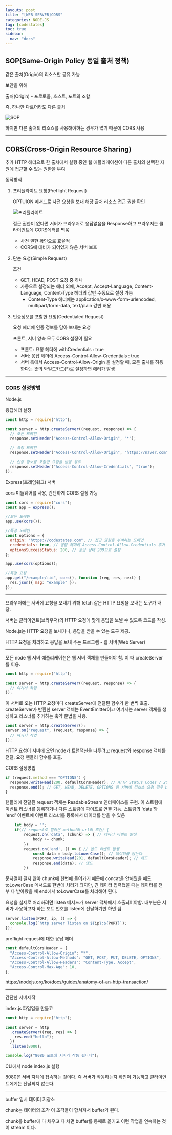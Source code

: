 ```yaml
---
layouts: post
title: "[WEB SERVER]CORS"
categories: NODE.JS
tag: [codestates]
toc: true
sidebar:
  nav: "docs"
---
```


## SOP(Same-Origin Policy 동일 출처 정책)

같은 출처(Origin)의 리소스만 공유 가능

보안을 위해

출처(Origin) - 포로토콜, 호스트, 포트의 조합

즉, 하나만 다르더라도 다른 출처

<html>
    <img src="https://s3.ap-northeast-2.amazonaws.com/urclass-images/3GBKU8dBwEv5lGTqIpsdm-1654737466758.png" alt="SOP" />
</html><br/>

하지만 다른 출처의 리소스를 사용해야하는 경우가 많기 때문에 CORS 사용

---

## CORS(Cross-Origin Resource Sharing)

추가 HTTP 헤더으로 한 출처에서 실행 중인 웹 애플리케이션이 다른 출처의 선택한 자원에 접근할 수 있는 권한을 부여

동작방식

1. 프리플라이트 요청(Preflight Request)

   OPTUION 메서드로 사전 요청을 보내 해당 출처 리소스 접근 권한 확인

   <html>
   <img src= "https://velog.velcdn.com/images/sangbin2/post/65963e70-5785-479c-8b47-cc6aec812d7d/image.png" alt="프리플라이트">
   </html><br/>

   접근 권한이 없다면 서버가 브라우저로 응답없음을 Response하고 브라우저는 클라이언트에 CORS에러를 띄움

   - 사전 권한 확인으로 효율적
   - CORS에 대비가 되어있지 않은 서버 보호<br/>

2. 단순 요청(Simple Request)

   조건

   - GET, HEAD, POST 요청 중 하나
   - 자동으로 설정되는 헤더 외에, Accept, Accept-Language, Content-Language, Content-Type 헤더의 값만 수동으로 설정 가능
     - Content-Type 헤더에는 application/x-www-form-urlencoded, multipart/form-data, text/plain 값만 허용<br/>

3. 인증정보를 포함한 요청(Cedentialed Request)

   요청 헤더에 인증 정보를 담아 보내는 요청

   프론트, 서버 양측 모두 CORS 설정이 필요

   - 프론트: 요청 헤더에 withCredentials : true
   - 서버: 응답 헤더에 Access-Control-Allow-Credentials : true
   - 서버 측에서 Access-Control-Allow-Origin 을 설정할 때, 모든 출처를 허용한다는 뜻의 와일드카드(\*)로 설정하면 에러가 발생

---

### CORS 설정방법

Node.js

응답해더 설정

```js
const http = require("http");

const server = http.createServer((request, response) => {
  // 모든 도메인
  response.setHeader("Access-Control-Allow-Origin", "*");

  // 특정 도메인
  response.setHeader("Access-Control-Allow-Origin", "https://naver.com");

  // 인증 정보를 포함한 요청을 받을 경우
  response.setHeader("Access-Control-Allow-Credentials", "true");
});
```

Express(프레임워크) 서버

cors 미들웨어를 사용, 간단하게 CORS 설정 가능

```js
const cors = require("cors");
const app = express();

//모든 도메인
app.use(cors());

//특정 도메인
const options = {
  origin: "https://codestates.com", // 접근 권한을 부여하는 도메인
  credentials: true, // 응답 헤더에 Access-Control-Allow-Credentials 추가
  optionsSuccessStatus: 200, // 응답 상태 200으로 설정
};

app.use(cors(options));

//특정 요청
app.get("/example/:id", cors(), function (req, res, next) {
  res.json({ msg: "example" });
});
```

---

브라우저에는 서버에 요청을 보내기 위해 fetch 같은 HTTP 요청을 보내는 도구가 내장.

서버는 클라이언트(브라우저)의 HTTP 요청에 맞게 응답을 보낼 수 있도록 코드를 작성.

Node.js는 HTTP 요청을 보내거나, 응답을 받을 수 있는 도구 제공.

HTTP 요청을 처리하고 응답을 보내 주는 프로그램 - 웹 서버(Web Server)

---

모든 node 웹 서버 애플리케이션은 웹 서버 객체를 만들어야 함. 이 때 createServer를 이용.

```js
const http = require("http");

const server = http.createServer((request, response) => {
  // 여기서 작업
});
```

이 서버로 오는 HTTP 요청마다 createServer에 전달된 함수가 한 번씩 호출. createServer가 반환한 server 객체는 EventEmitter이고 여기서는 server 객체를 생성하고 리스너를 추가하는 축약 문법을 사용.

```js
const server = http.createServer();
server.on("request", (request, response) => {
  // 여기서 작업
});
```

HTTP 요청이 서버에 오면 node가 트랜잭션을 다루려고 request와 response 객체를 전달, 요청 핸들러 함수를 호출.

CORS 설정방법

```js
if (request.method === "OPTIONS") {
  response.writeHead(200, defaultCorsHeader); // HTTP Status Codes / 200 - OK (GET) 요청의 성공
  response.end(); // GET, HEAD, DELETE, OPTIONS 등 서버에 리소스 요청 경우 body가 필요하지 않음
}
```

핸들러에 전달된 request 객체는 ReadableStream 인터페이스를 구현. 이 스트림에 이벤트 리스너를 등록하거나 다른 스트림에 파이프로 연결 가능. 스트림의 'data'와 'end' 이벤트에 이벤트 리스너를 등록해서 데이터를 받을 수 있음

```js
    let body = '';
    if(// request로 받아온 method와 url의 조건) {
        request.on('data', (chunk) => { // 데이터 이벤트 발생
            body += chunk;
        })
        request.on('end', () => { // 엔드 이벤트 발생
            const data = body.toLowerCase(); // 데이터를 담는다
            response.writeHead(201, defaultCorsHeader); // 헤드
            response.end(data); // 엔드
        })
```

문자열이 길지 않아 chunk에 한번에 들어가기 때문에 concat을 안해줬을 때도 toLowerCase 메서드로 한번에 처리가 되지만, 긴 데이터 입력했을 때는 데이터를 전부 다 받아왔을 때 end에서 toLowerCase를 처리해야 된다.

요청을 실제로 처리하려면 listen 메서드가 server 객체에서 호출되어야함. 대부분은 서버가 사용하고자 하는 포트 번호를 listen에 전달하기만 하면 됨.

```js
server.listen(PORT, ip, () => {
  console.log(`http server listen on ${ip}:${PORT}`);
});
```

preflight request에 대한 응답 헤더

```js
const defaultCorsHeader = {
  "Access-Control-Allow-Origin": "*",
  "Access-Control-Allow-Methods": "GET, POST, PUT, DELETE, OPTIONS",
  "Access-Control-Allow-Headers": "Content-Type, Accept",
  "Access-Control-Max-Age": 10,
};
```

<https://nodejs.org/ko/docs/guides/anatomy-of-an-http-transaction/>

---

간단한 서버제작

index.js 파일일을 만들고

```js
const http = require("http");

const server = http
  .createServer((req, res) => {
    res.end("hello");
  })
  .listen(8080);

console.log("8080 포토에 서버가 작동 됩니다");
```

CLI에서 node index.js 실행

8080은 서버 자체에 접속하는 것이다. 즉 서버가 작동하는지 확인이 가능하고 클라이언트에게는 전달되지 않는다.

---

buffer
임시 데이터 저장소

chunk는 데이터의 조각 이 조각들이 합쳐져서 buffer가 된다.

chunk를 buffer에 다 채우고 다 차면 buffer를 통째로 옮기고 이런 작업을 연속하는 것이 stream 이다.
